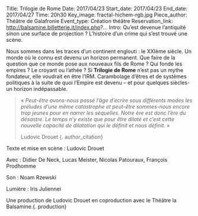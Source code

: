 Title: Trilogie de Rome
Date: 2017/04/23
Start_date: 2017/04/23
End_date: 2017/04/27
Time: 20h30
Key_image: fractal-hichem-rgb.jpg 
Piece_author: Théâtre de Galafronie
Event_type: Création théâtre
Reservation_link: http://balsamine.billetterie.it/index.php?...
Intro: Qu’est devenue l’antiquité sinon une surface de projection ? L’histoire d’un crime qui s’est trouvé une scène.


Nous sommes dans les traces d’un continent englouti : le XXIème siècle. Un monde où le connu est devenu un horizon permanent. Que faire de la question que ce monde pose aux nouveaux fils de Rome ? Qui fonde les empires ? Le croyant ou l’athée ? Si **Trilogie de Rome** n’est pas un mythe fondateur, elle voudrait en être l’IRM. Carambolage d’êtres et de systèmes politiques à la suite de quoi l’Empire est devenu – et pour quelques siècles- un horizon indépassable.

> « *Peut-être avons-nous passé l’âge d’écrire sous différents modes les préludes d’une même catastrophe et peut-être sommes-nous encore trop jeunes pour en narrer les séquelles. Notre ère est donc l’ère du désastre. Le temps n’y existe que pour être dilaté et c’est cette nouvelle capacité de dilatation qui le définit et nous définit.* »
> 
> Ludovic Drouet {. author_citation}

Texte et mise en scène
:   Ludovic Drouet

Avec
:   Didier De Neck, Lucas Meister, Nicolas Patouraux, François Prodhomme

Son
:   Noam Rzewski

Lumière
:   Iris Juliennei

Une production de Ludovic Drouet en coproduction avec le Théâtre la Balsamine.{. production}
